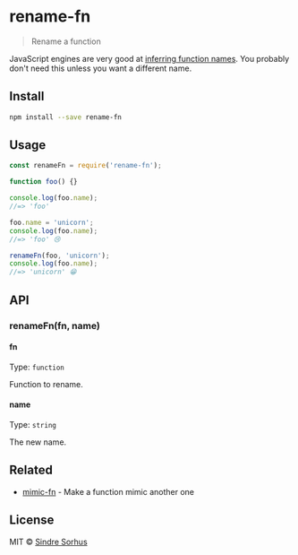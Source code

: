 # rename-fn

> Rename a function

JavaScript engines are very good at [inferring function names](http://www.2ality.com/2015/09/function-names-es6.html). You probably don't need this unless you want a different name.

## Install

```sh
npm install --save rename-fn
```

## Usage

```js
const renameFn = require('rename-fn');

function foo() {}

console.log(foo.name);
//=> 'foo'

foo.name = 'unicorn';
console.log(foo.name);
//=> 'foo' 😢

renameFn(foo, 'unicorn');
console.log(foo.name);
//=> 'unicorn' 😁
```

## API

### renameFn(fn, name)

#### fn

Type: `function`

Function to rename.

#### name

Type: `string`

The new name.

## Related

- [mimic-fn](https://github.com/sindresorhus/mimic-fn) - Make a function mimic another one

## License

MIT © [Sindre Sorhus](https://sindresorhus.com)
